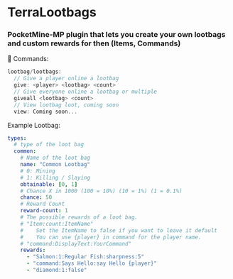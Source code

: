 # TerraLootbags

### PocketMine-MP plugin that lets you create your own lootbags and custom rewards for then (Items, Commands)

:robot: Commands:


```js
lootbag/lootbags:
  // Give a player online a lootbag
  give: <player> <lootbag> <count>
  // Give everyone online a lootbag or multiple
  giveall <lootbag> <count>
  // View lootbag loot, coming soon
  view: Coming soon...
```


Example Lootbag:
```yml
types:
  # type of the loot bag
  common:
    # Name of the loot bag
    name: "Common Lootbag"
    # 0: Mining
    # 1: Killing / Slaying
    obtainable: [0, 1]
    # Chance X in 1000 (100 = 10%) (10 = 1%) (1 = 0.1%)
    chance: 50
    # Reward Count
    reward-count: 1
    # The possible rewards of a loot bag.
    # "Item:count:ItemName"
    #    Set the ItemName to false if you want to leave it default
    #    You can use {player} in command for the player name.
    # "command:DisplayText:YourCommand"
    rewards:
      - "Salmon:1:Regular Fish:sharpness:5"
      - "command:Says Hello:say Hello {player}"
      - "diamond:1:false"
```
